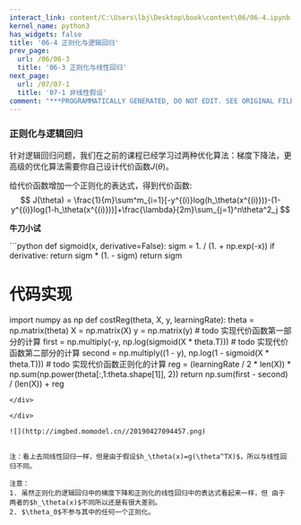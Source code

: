```yaml
---
interact_link: content/C:\Users\lbj\Desktop\book\content\06/06-4.ipynb
kernel_name: python3
has_widgets: false
title: '06-4 正则化与逻辑回归'
prev_page:
  url: /06/06-3
  title: '06-3 正则化与线性回归'
next_page:
  url: /07/07-1
  title: '07-1 非线性假设'
comment: "***PROGRAMMATICALLY GENERATED, DO NOT EDIT. SEE ORIGINAL FILES IN /content***"
---
```


### 正则化与逻辑回归

针对逻辑回归问题，我们在之前的课程已经学习过两种优化算法：梯度下降法，更高级的优化算法需要你自己设计代价函数$J(\theta)$。 
 
给代价函数增加一个正则化的表达式，得到代价函数:
$$
    J(\theta) = \frac{1}{m}\sum^m_{i=1}[-y^{(i)}log(h_\theta(x^{(i)}))-(1-y^{(i)}log(1-h_\theta(x^{(i)}))]+\frac{\lambda}{2m}\sum_{j=1}^n\theta^2_j
$$

**牛刀小试**

<div markdown="1" class="cell code_cell">
<div class="input_area" markdown="1">
```python
def sigmoid(x, derivative=False):
    sigm = 1. / (1. + np.exp(-x))
    if derivative:
        return sigm * (1. - sigm)
    return sigm

# 代码实现
import numpy as np
def costReg(theta, X, y, learningRate):
    theta = np.matrix(theta)
    X = np.matrix(X)
    y = np.matrix(y)
    # todo 实现代价函数第一部分的计算
    first = np.multiply(-y, np.log(sigmoid(X * theta.T))) 
    # todo 实现代价函数第二部分的计算
    second = np.multiply((1 - y), np.log(1 - sigmoid(X * theta.T))) 
    # todo 实现代价函数正则化的计算
    reg = (learningRate / 2 * len(X)) * np.sum(np.power(theta[:,1:theta.shape[1]], 2)) 
    return np.sum(first - second) / (len(X)) + reg

```
</div>

</div>

![](http://imgbed.momodel.cn//20190427094457.png)


注：看上去同线性回归一样，但是由于假设$h_\theta(x)=g(\theta^TX)$，所以与线性回归不同。

注意： 
1. 虽然正则化的逻辑回归中的梯度下降和正则化的线性回归中的表达式看起来一样，但 由于两者的$h_\theta(x)$不同所以还是有很大差别。 
2. $\theta_0$不参与其中的任何一个正则化。 
 
